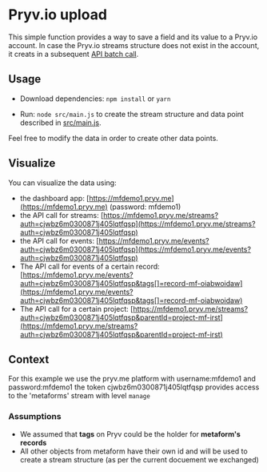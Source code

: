 # Pryv.io upload

This simple function provides a way to save a field and its value to a Pryv.io account. In case the Pryv.io streams structure does not exist in the account, it creats in a subsequent [API batch call](https://api.pryv.com/reference/#call-batch).

## Usage

- Download dependencies: `npm install` or `yarn`

- Run: `node src/main.js` to create the stream structure and data point described in [src/main.js](src/main.js#L7).

Feel free to modify the data in order to create other data points.

## Visualize

You can visualize the data using:

- the dashboard app: [https://mfdemo1.pryv.me](https://mfdemo1.pryv.me) (password: mfdemo1)
- the API call for streams: [https://mfdemo1.pryv.me/streams?auth=cjwbz6m0300871j405lqtfqsp](https://mfdemo1.pryv.me/streams?auth=cjwbz6m0300871j405lqtfqsp)
- the API call for events: [https://mfdemo1.pryv.me/events?auth=cjwbz6m0300871j405lqtfqsp](https://mfdemo1.pryv.me/events?auth=cjwbz6m0300871j405lqtfqsp)
- The API call for events of a certain record: [https://mfdemo1.pryv.me/events?auth=cjwbz6m0300871j405lqtfqsp&tags[]=record-mf-oiabwoidaw](https://mfdemo1.pryv.me/events?auth=cjwbz6m0300871j405lqtfqsp&tags[]=record-mf-oiabwoidaw)
- The API call for a certain project: [https://mfdemo1.pryv.me/streams?auth=cjwbz6m0300871j405lqtfqsp&parentId=project-mf-irst](https://mfdemo1.pryv.me/streams?auth=cjwbz6m0300871j405lqtfqsp&parentId=project-mf-irst)

## Context

For this example we use the pryv.me platform with username:mfdemo1 and password:mfdemo1 the token cjwbz6m0300871j405lqtfqsp provides access to the 'metaforms' stream with level `manage`

### Assumptions 

- We assumed that **tags** on Pryv could be the holder for **metaform's records**
- All other objects from metaform have their own id and will be used to create a stream structure (as per the current docuement we exchanged)



